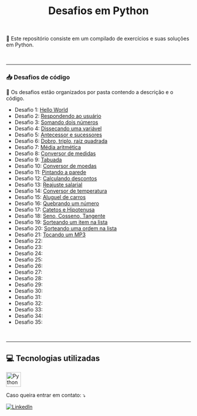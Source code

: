 <div align="center">
  
# Desafios em Python
</div>
<br>

📌 Este repositório consiste em um compilado de exercícios e suas soluções em Python.

<br>

----  
  ### 📥 Desafios de código

📂 Os desafios estão organizados por pasta contendo a descrição e o código.

* Desafio 1: [Hello World]()
* Desafio 2: [Respondendo ao usuário]()
* Desafio 3: [Somando dois números]()
* Desafio 4: [Dissecando uma variável]()
* Desafio 5: [Antecessor e sucessores]()
* Desafio 6: [Dobro, triplo, raiz quadrada]()
* Desafio 7: [Média aritmética]()
* Desafio 8: [Conversor de medidas]()
* Desafio 9: [Tabuada]()
* Desafio 10: [Conversor de moedas]()
* Desafio 11: [Pintando a parede]()
* Desafio 12: [Calculando descontos]()
* Desafio 13: [Reajuste salarial]()
* Desafio 14: [Conversor de temperatura]()
* Desafio 15: [Aluguel de carros]()
* Desafio 16: [Quebrando um número]()
* Desafio 17: [Catetos e Hipotenusa]()
* Desafio 18: [Seno, Cosseno, Tangente]()
* Desafio 19: [Sorteando um item na lista]()
* Desafio 20: [Sorteando uma ordem na lista]()
* Desafio 21: [Tocando um MP3]()
* Desafio 22: []()
* Desafio 23: []()
* Desafio 24: []()
* Desafio 25: []()
* Desafio 26: []()
* Desafio 27: []()
* Desafio 28: []()
* Desafio 29: []()
* Desafio 30: []()
* Desafio 31: []()
* Desafio 32: []()
* Desafio 33: []()
* Desafio 34: []()
* Desafio 35: []()

<br>

---- 
## 💻 Tecnologias utilizadas
<img width="40" src="https://user-images.githubusercontent.com/25181517/183423507-c056a6f9-1ba8-4312-a350-19bcbc5a8697.png" alt="Python">

<br>

<p align="left">
  Caso queira entrar em contato: ⤵️
</p>

<p align="left">

  
[![LinkedIn](https://img.shields.io/badge/LinkedIn-0077B5?style=for-the-badge&logo=linkedin&logoColor=white)](https://www.linkedin.com/in/adrianycmc/)
</p>
